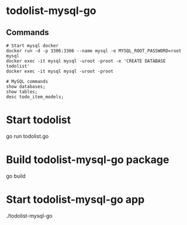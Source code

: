 # todolist-mysql-go
## Commands
```shell
# Start mysql docker
docker run -d -p 3306:3306 --name mysql -e MYSQL_ROOT_PASSWORD=root mysql
docker exec -it mysql mysql -uroot -proot -e 'CREATE DATABASE todolist'
docker exec -it mysql mysql -uroot -proot
```

```mysql
# MySQL commands
show databases;
show tables;
desc todo_item_models;
```

# Start todolist
go run todolist.go

# Build todolist-mysql-go package
go build

# Start todolist-mysql-go app
./todolist-mysql-go
```
